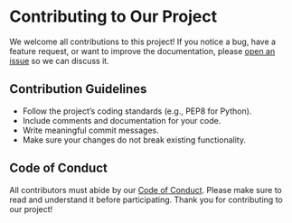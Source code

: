 # Contributing to Our Project
We welcome all contributions to this project! If you notice a bug, have a feature request, or want to improve the documentation, please [open an issue](<insert link to your GH issue tracker>) so we can discuss it.

## Contribution Guidelines
- Follow the project’s coding standards (e.g., PEP8 for Python).
- Include comments and documentation for your code.
- Write meaningful commit messages.
- Make sure your changes do not break existing functionality.

## Code of Conduct
All contributors must abide by our [Code of Conduct](<insert link to CoC file>). Please make sure to read and understand it before participating.
Thank you for contributing to our project!

